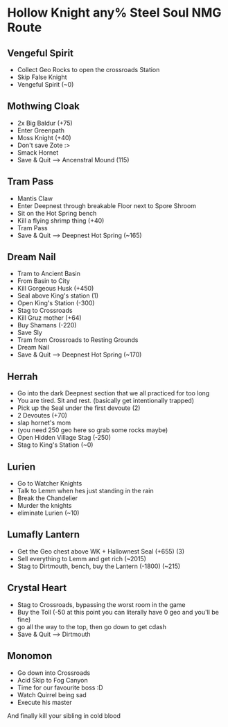 # Hollow Knight any% Steel Soul NMG Route

## Vengeful Spirit
- Collect Geo Rocks to open the crossroads Station
- Skip False Knight
- Vengeful Spirit (~0)

## Mothwing Cloak
- 2x Big Baldur (+75)
- Enter Greenpath
- Moss Knight (+40)
- Don't save Zote :>
- Smack Hornet
- Save & Quit --> Ancenstral Mound (115)

## Tram Pass
- Mantis Claw
- Enter Deepnest through breakable Floor next to Spore Shroom
- Sit on the Hot Spring bench
- Kill a flying shrimp thing (+40)
- Tram Pass
- Save & Quit --> Deepnest Hot Spring (~165)

## Dream Nail
- Tram to Ancient Basin
- From Basin to City
- Kill Gorgeous Husk (+450)
- Seal above King's station (1)
- Open King's Station (-300)
- Stag to Crossroads
- Kill Gruz mother (+64)
- Buy Shamans (-220)
- Save Sly
- Tram from Crossroads to Resting Grounds
- Dream Nail
- Save & Quit --> Deepnest Hot Spring	(~170)

## Herrah
- Go into the dark Deepnest section that we all practiced for too long
- You are tired. Sit and rest. (basically get intentionally trapped)
- Pick up the Seal under the first devoute (2)
- 2 Devoutes (+70)
- slap hornet's mom
- (you need 250 geo here so grab some rocks maybe)
- Open Hidden Village Stag (-250)
- Stag to King's Station (~0)

## Lurien
- Go to Watcher Knights
- Talk to Lemm when hes just standing in the rain
- Break the Chandelier
- Murder the knights
- eliminate Lurien (~10)

## Lumafly Lantern
- Get the Geo chest above WK + Hallownest Seal (+655) (3)
- Sell everything to Lemm and get rich (~2015)
- Stag to Dirtmouth, bench, buy the Lantern (-1800) (~215)

## Crystal Heart
- Stag to Crossroads, bypassing the worst room in the game
- Buy the Toll (-50 at this point you can literally have 0 geo and you'll be fine)
- go all the way to the top, then go down to get cdash
- Save & Quit --> Dirtmouth

## Monomon
- Go down into Crossroads
- Acid Skip to Fog Canyon
- Time for our favourite boss :D
- Watch Quirrel being sad
- Execute his master

And finally kill your sibling in cold blood

